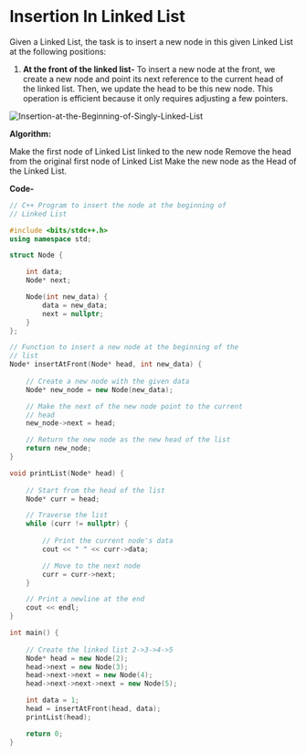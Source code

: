 <br />

# Insertion In Linked List

Given a Linked List, the task is to insert a new node in this given Linked List at the following positions: 

1. **At the front of the linked list-**
To insert a new node at the front, we create a new node and point its next reference to the current head of the linked list. Then, we update the head to be this new node. This operation is efficient because it only requires adjusting a few pointers.

<IMG  src="https://media.geeksforgeeks.org/wp-content/uploads/20240726182404/Insertion-at-the-Beginning-of-Singly-Linked-List.webp"  alt="Insertion-at-the-Beginning-of-Singly-Linked-List"/>

**Algorithm:**

Make the first node of Linked List linked to the new node
Remove the head from the original first node of Linked List
Make the new node as the Head of the Linked List.


**Code-**
```c++
// C++ Program to insert the node at the beginning of
// Linked List

#include <bits/stdc++.h>
using namespace std;

struct Node {

    int data;
    Node* next;

    Node(int new_data) {
        data = new_data;
        next = nullptr; 
    }
};

// Function to insert a new node at the beginning of the
// list
Node* insertAtFront(Node* head, int new_data) {
  
    // Create a new node with the given data
    Node* new_node = new Node(new_data);

    // Make the next of the new node point to the current
    // head
    new_node->next = head;

    // Return the new node as the new head of the list
    return new_node;
}

void printList(Node* head) {
  
    // Start from the head of the list
    Node* curr = head;

    // Traverse the list
    while (curr != nullptr) {
      
        // Print the current node's data
        cout << " " << curr->data;

        // Move to the next node
        curr = curr->next;
    }

    // Print a newline at the end
    cout << endl;
}

int main() {
  
    // Create the linked list 2->3->4->5
    Node* head = new Node(2);
    head->next = new Node(3);
    head->next->next = new Node(4);
    head->next->next->next = new Node(5);

    int data = 1;
    head = insertAtFront(head, data);
    printList(head);

    return 0;
}

```